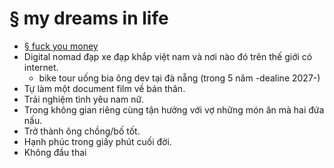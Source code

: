 # § my dreams in life

- [§ fuck you money](20220404234526.md)
- Digital nomad đạp xe đạp khắp việt nam và nơi nào đó trên thế giới có internet.
  - bike tour uống bia ông dev tại đà nẵng (trong 5 năm -dealine 2027-)
- Tự làm một document film về bản thân.
- Trải nghiệm tình yêu nam nữ.
- Trong không gian riêng cùng tận hưởng với vợ những món ăn mà hai đứa nấu.
- Trở thành ông chồng/bố tốt.
- Hạnh phúc trong giấy phút cuối đời.
- Không đầu thai
